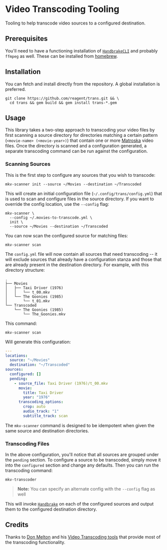# Video Transcoding Tooling

Tooling to help transcode video sources to a configured destination.

## Prerequisites

You'll need to have a functioning installation of [`HandbrakeCLI`][handbrake]
and probably `ffmpeg` as well. These can be installed from [homebrew].

## Installation

You can fetch and install directly from the repository. A global installation
is preferred.

```
git clone https://github.com/reagent/trans.git && \
  cd trans && gem build && gem install trans-*.gem
```

## Usage

This library takes a two-step approach to transcoding your video files by first
scanning a source directory for directories matching a certain pattern
(`<movie-name> (<movie-year>)`) that contain one or more [Matroska] video
files. Once the directory is scanned and a configuration generated, a separate
transcoding command can be run against the configuration.

### Scanning Sources

This is the first step to configure any sources that you wish to transcode:

```
mkv-scanner init --source ~/Movies --destination ~/Transcoded
```

This will create an initial configuration file (`~/.config/trans/config.yml`)
that is used to scan and configure files in the source directory. If you want to
override the config location, use the `--config` flag:

```
mkv-scanner \
  --config ~/.movies-to-transcode.yml \
  init \
  --source ~/Movies --destination ~/Transcoded
```

You can now scan the configured source for matching files:

```
mkv-scanner scan
```

The `config.yml` file will now contain all sources that need transcoding -- it
will exclude sources that already have a configuration stanza and those that are
already present in the destination directory. For example, with this directory
structure:

```
.
├── Movies
│   ├── Taxi Driver (1976)
│   │   └── t_00.mkv
│   └── The Goonies (1985)
│       └── t_01.mkv
└── Transcoded
    └── The Goonies (1985)
        └── The_Goonies.mkv
```

This command:

```
mkv-scanner scan
```

Will generate this configuration:

```yaml
---
locations:
  source: "~/Movies"
  destination: "~/Transcoded"
sources:
  configured: []
  pending:
    - source_file: Taxi Driver (1976)/t_00.mkv
      movie:
        title: Taxi Driver
        year: "1976"
      transcoding_options:
        crop: auto
        audio_track: "1"
        subtitle_track: scan
```

The `mkv-scanner` command is designed to be idempotent when given the same
source and destination directories.

### Transcoding Files

In the above configuration, you'll notice that all sources are grouped under the
`pending` section. To configure a source to be transcoded, simply move it into the
`configured` section and change any defaults. Then you can run the transcoding
command:

```
mkv-transcoder
```

> **Note:** You can specify an alternate config with the `--config` flag as well

This will invoke [`Handbrake`][handbrake] on each of the configured sources and
output them to the configured destination directory.

## Credits

Thanks to [Don Melton] and his [Video Transcoding tools][video_transcoding] that
provide most of the transcoding functionality.

[handbrake]: https://handbrake.fr/
[homebrew]: https://brew.sh/
[Matroska]: https://en.wikipedia.org/wiki/Matroska
[Don Melton]: https://github.com/donmelton
[video_transcoding]: https://github.com/donmelton/video_transcoding
